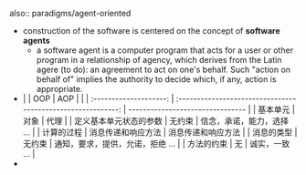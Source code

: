 also:: paradigms/agent-oriented

- construction of the software is centered on the concept of **software agents**
  - a software agent is a computer program that acts for a user or other program in a relationship of agency, which derives from the Latin agere (to do): an agreement to act on one's behalf. Such "action on behalf of" implies the authority to decide which, if any, action is appropriate.
- |                                |          OOP           |                             AOP                              |                                  |
  | :--------------------: | :----------------------------------------------------------: | -------------------------------- |
  |        基本单元        |                             对象                             | 代理                             |
  | 定义基本单元状态的参数 |                            无约束                            | 信念，承诺，能力，选择 ...       |
  |       计算的过程       | 消息传递和响应方法 | 消息传递和响应方法               |
  |       消息的类型       |                            无约束                            | 通知，要求，提供，允诺，拒绝 ... |
  |       方法的约束       |                              无                              | 诚实，一致 ...                   |
-